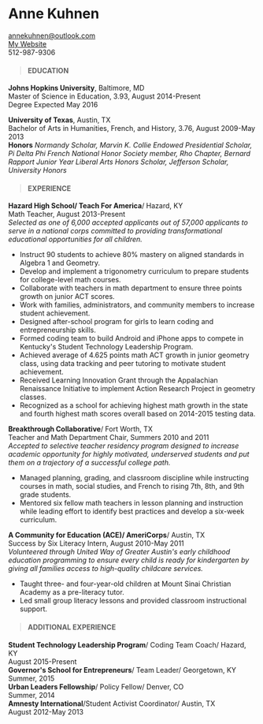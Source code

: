# Anne Kuhnen
annekuhnen@outlook.com  
[My Website](annekuhnen.com)  
512-987-9306

>#### EDUCATION

**Johns Hopkins University**, Baltimore, MD  
Master of Science in Education, 3.93, August 2014-Present  
Degree Expected May 2016

**University of Texas**, Austin, TX  
Bachelor of Arts in Humanities, French, and History, 3.76, August 2009-May 2013  
**Honors** _Normandy Scholar, Marvin K. Collie Endowed Presidential Scholar, Pi Delta Phi French National Honor Society member, Rho Chapter, Bernard Rapport Junior Year Liberal Arts Honors Scholar, Jefferson Scholar, University Honors_

>#### EXPERIENCE  

**Hazard High School/ Teach For America**/ Hazard, KY  
Math Teacher, August 2013-Present  
_Selected as one of 6,000 accepted applicants out of 57,000 applicants to serve in a national corps committed to providing transformational educational opportunities for all children._
* Instruct 90 students to achieve 80% mastery on aligned standards in Algebra 1 and Geometry.  
* Develop and implement a trigonometry curriculum to prepare students for college-level math courses.  
* Collaborate with teachers in math department to ensure three points growth on junior ACT scores.  
* Work with families, administrators, and community members to increase student achievement.
* Designed after-school program for girls to learn coding and entrepreneurship skills.  
* Formed coding team to build Android and iPhone apps to compete in Kentucky's Student Technology Leadership Program.  
* Achieved average of 4.625 points math ACT growth in junior geometry class, using data tracking and peer tutoring to motivate student achievement.  
* Received Learning Innovation Grant through the Appalachian Renaissance Initiative to implement Action Research Project in geometry classes.
* Recognized as a school for achieving highest math growth in the state and fourth highest math scores overall based on 2014-2015 testing data.

**Breakthrough Collaborative**/ Fort Worth, TX  
Teacher and Math Department Chair, Summers 2010 and 2011  
_Accepted to selective teacher residency program designed to increase academic opportunity for highly motivated, underserved students and put them on a trajectory of a successful college path._  
* Managed planning, grading, and classroom discipline while instructing courses in math, social studies, and French to rising 7th, 8th, and 9th grade students.  
* Mentored six fellow math teachers in lesson planning and instruction while leading effort to identify best practices and develop a six-week curriculum.

**A Community for Education (ACE)/ AmeriCorps**/ Austin, TX  
Success by Six Literacy Intern, August 2010-May 2011  
_Volunteered through United Way of Greater Austin's early childhood education programming to ensure every child is ready for kindergarten by giving all families access to high-quality childcare services._  
* Taught three- and four-year-old children at Mount Sinai Christian Academy as a pre-literacy tutor.  
* Led small group literacy lessons and provided classroom instructional support.  

>#### ADDITIONAL EXPERIENCE  

**Student Technology Leadership Program**/ Coding Team Coach/ Hazard, KY  
  August 2015-Present  
**Governor's School for Entrepreneurs**/ Team Leader/ Georgetown, KY  
  Summer, 2015  
**Urban Leaders Fellowship**/ Policy Fellow/ Denver, CO  
  Summer, 2014  
**Amnesty International**/Student Activist Coordinator/ Austin, TX  
  August 2012-May 2013
